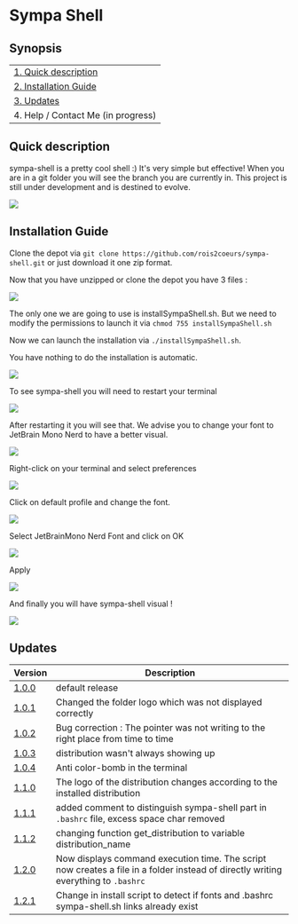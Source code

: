 # Sympa Shell

## Synopsis

|                                              |
| -------------------------------------------- |
| [1. Quick description](#quick-description)   |
| [2. Installation Guide](#installation-guide) |
| [3. Updates](#updates)  |
| 4. Help / Contact Me (in progress)           |

## Quick description

sympa-shell is a pretty cool shell :) It's very simple but effective! When you are in a git folder you will see the branch you are currently in. This project is still under development and is destined to evolve.

![](https://files.valentinraillard.fr/GitHub/sympa-shell/10.png)

## Installation Guide

Clone the depot via `git clone https://github.com/rois2coeurs/sympa-shell.git` or just download it one zip format.

Now that you have unzipped or clone the depot you have 3 files :

![](https://files.valentinraillard.fr/GitHub/sympa-shell/1.png)

The only one we are going to use is installSympaShell.sh. But we need to modify the permissions to launch it via `chmod 755 installSympaShell.sh`

Now we can launch the installation via `./installSympaShell.sh`.

You have nothing to do the installation is automatic.

![](https://files.valentinraillard.fr/GitHub/sympa-shell/2.png)

To see sympa-shell you will need to restart your terminal

![](https://files.valentinraillard.fr/GitHub/sympa-shell/3.png)

After restarting it you will see that. We advise you to change your font to JetBrain Mono Nerd to have a better visual.

![](https://files.valentinraillard.fr/GitHub/sympa-shell/4.png)

Right-click on your terminal and select preferences

![](https://files.valentinraillard.fr/GitHub/sympa-shell/5.png)

Click on default profile and change the font.

![](https://files.valentinraillard.fr/GitHub/sympa-shell/6.png)

Select JetBrainMono Nerd Font and click on OK

![](https://files.valentinraillard.fr/GitHub/sympa-shell/7.png)

Apply

![](https://files.valentinraillard.fr/GitHub/sympa-shell/8.png)

And finally you will have sympa-shell visual !

![](https://files.valentinraillard.fr/GitHub/sympa-shell/9.png)

## Updates
| Version | Description |
|-|-|
| [1.0.0](https://github.com/rois2coeurs/sympa-shell/commit/53bcd58b3356cb6a8686dc4af13ade316549eff2) | default release |
| [1.0.1](https://github.com/rois2coeurs/sympa-shell/commit/f33318e26dac9e87d247ab4b2d5aa1ad59b58fda) | Changed the folder logo which was not displayed correctly |
| [1.0.2](https://github.com/rois2coeurs/sympa-shell/commit/ac39ac2967d6aaa819b9f025f31aaf15274ba4c3) | Bug correction : The pointer was not writing to the right place from time to time |
| [1.0.3](https://github.com/rois2coeurs/sympa-shell/commit/9f657128aa861eaad182a552d74695b95f87c2d8) | distribution wasn't always showing up |
| [1.0.4](https://github.com/rois2coeurs/sympa-shell/commit/1322e3f06d07780e0a83f88413ffadefd17a4006) | Anti color-bomb in the terminal |
| [1.1.0](https://github.com/rois2coeurs/sympa-shell/commit/73637ad1fcc5e67860bfcb77f150076624ac4aac) | The logo of the distribution changes according to the installed distribution |
| [1.1.1](https://github.com/rois2coeurs/sympa-shell/commit/ae5163064fd842ba831d7582de689082abe1f0c6) | added comment to distinguish sympa-shell part in `.bashrc` file, excess space char removed |
| [1.1.2](https://github.com/rois2coeurs/sympa-shell/commit/c1f097f43ce27f95a78d74f1f7316e2ec355917e) | changing function get_distribution to variable distribution_name |
| [1.2.0](https://github.com/rois2coeurs/sympa-shell/commit/5931f7895354f20d5cf1f56d09c98dfbd3479698) | Now displays command execution time. The script now creates a file in a folder instead of directly writing everything to `.bashrc` |
| [1.2.1](https://github.com/rois2coeurs/sympa-shell/commit/82fd4794c37781c59e7194609a274b5e9bf26075) | Change in install script to detect if fonts and .bashrc sympa-shell.sh links already exist |